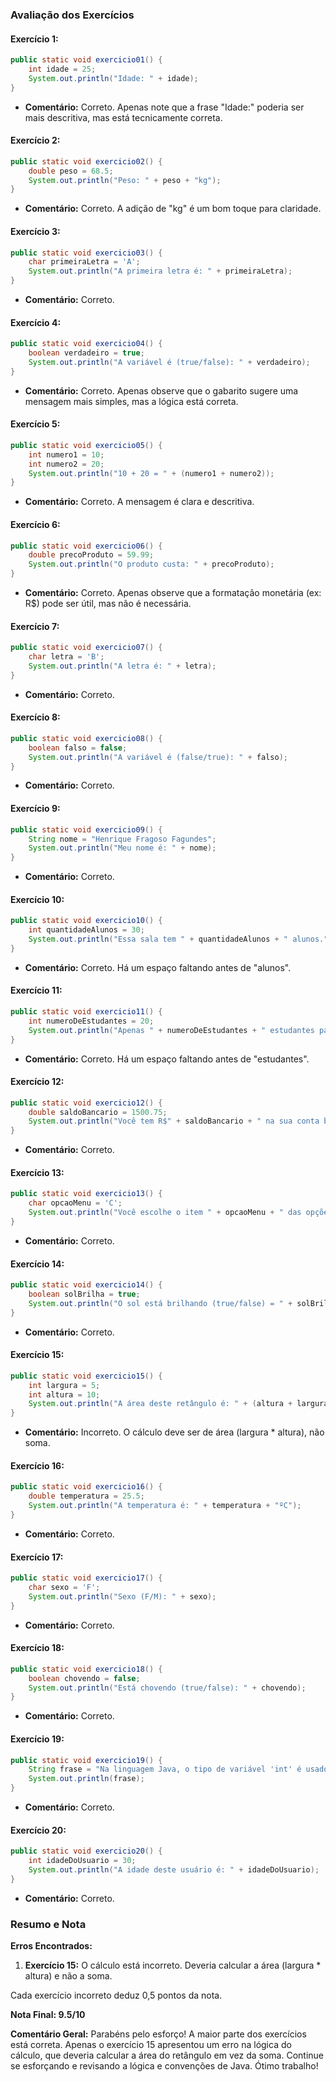 ### Avaliação dos Exercícios

#### Exercício 1:
```java
public static void exercicio01() {
    int idade = 25;
    System.out.println("Idade: " + idade);
}
```
- **Comentário:** Correto. Apenas note que a frase "Idade:" poderia ser mais descritiva, mas está tecnicamente correta.

#### Exercício 2:
```java
public static void exercicio02() {
    double peso = 68.5;
    System.out.println("Peso: " + peso + "kg");
}
```
- **Comentário:** Correto. A adição de "kg" é um bom toque para claridade.

#### Exercício 3:
```java
public static void exercicio03() {
    char primeiraLetra = 'A';
    System.out.println("A primeira letra é: " + primeiraLetra);
}
```
- **Comentário:** Correto.

#### Exercício 4:
```java
public static void exercicio04() {
    boolean verdadeiro = true;
    System.out.println("A variável é (true/false): " + verdadeiro);
}
```
- **Comentário:** Correto. Apenas observe que o gabarito sugere uma mensagem mais simples, mas a lógica está correta.

#### Exercício 5:
```java
public static void exercicio05() {
    int numero1 = 10;
    int numero2 = 20;
    System.out.println("10 + 20 = " + (numero1 + numero2));
}
```
- **Comentário:** Correto. A mensagem é clara e descritiva.

#### Exercício 6:
```java
public static void exercicio06() {
    double precoProduto = 59.99;
    System.out.println("O produto custa: " + precoProduto);
}
```
- **Comentário:** Correto. Apenas observe que a formatação monetária (ex: R$) pode ser útil, mas não é necessária.

#### Exercício 7:
```java
public static void exercicio07() {
    char letra = 'B';
    System.out.println("A letra é: " + letra);
}
```
- **Comentário:** Correto.

#### Exercício 8:
```java
public static void exercicio08() {
    boolean falso = false;
    System.out.println("A variável é (false/true): " + falso);
}
```
- **Comentário:** Correto. 

#### Exercício 9:
```java
public static void exercicio09() {
    String nome = "Henrique Fragoso Fagundes";
    System.out.println("Meu nome é: " + nome);
}
```
- **Comentário:** Correto.

#### Exercício 10:
```java
public static void exercicio10() {
    int quantidadeAlunos = 30;
    System.out.println("Essa sala tem " + quantidadeAlunos + " alunos.");
}
```
- **Comentário:** Correto. Há um espaço faltando antes de "alunos".

#### Exercício 11:
```java
public static void exercicio11() {
    int numeroDeEstudantes = 20;
    System.out.println("Apenas " + numeroDeEstudantes + " estudantes passaram de ano.");
}
```
- **Comentário:** Correto. Há um espaço faltando antes de "estudantes".

#### Exercício 12:
```java
public static void exercicio12() {
    double saldoBancario = 1500.75;
    System.out.println("Você tem R$" + saldoBancario + " na sua conta bancária.");
}
```
- **Comentário:** Correto.

#### Exercício 13:
```java
public static void exercicio13() {
    char opcaoMenu = 'C';
    System.out.println("Você escolhe o item " + opcaoMenu + " das opções do menu.");
}
```
- **Comentário:** Correto.

#### Exercício 14:
```java
public static void exercicio14() {
    boolean solBrilha = true;
    System.out.println("O sol está brilhando (true/false) = " + solBrilha);
}
```
- **Comentário:** Correto.

#### Exercício 15:
```java
public static void exercicio15() {
    int largura = 5;
    int altura = 10;
    System.out.println("A área deste retângulo é: " + (altura + largura));
}
```
- **Comentário:** Incorreto. O cálculo deve ser de área (largura * altura), não soma.

#### Exercício 16:
```java
public static void exercicio16() {
    double temperatura = 25.5;
    System.out.println("A temperatura é: " + temperatura + "ºC");
}
```
- **Comentário:** Correto.

#### Exercício 17:
```java
public static void exercicio17() {
    char sexo = 'F';
    System.out.println("Sexo (F/M): " + sexo);
}
```
- **Comentário:** Correto.

#### Exercício 18:
```java
public static void exercicio18() {
    boolean chovendo = false;
    System.out.println("Está chovendo (true/false): " + chovendo);
}
```
- **Comentário:** Correto.

#### Exercício 19:
```java
public static void exercicio19() {
    String frase = "Na linguagem Java, o tipo de variável 'int' é usado para números inteiros, enquanto o tipo 'double' é usado para números decimais.";
    System.out.println(frase);
}
```
- **Comentário:** Correto.

#### Exercício 20:
```java
public static void exercicio20() {
    int idadeDoUsuario = 30;
    System.out.println("A idade deste usuário é: " + idadeDoUsuario);
}
```
- **Comentário:** Correto.

### Resumo e Nota

**Erros Encontrados:**
1. **Exercício 15:** O cálculo está incorreto. Deveria calcular a área (largura * altura) e não a soma.

Cada exercício incorreto deduz 0,5 pontos da nota.

**Nota Final: 9.5/10**

**Comentário Geral:**
Parabéns pelo esforço! A maior parte dos exercícios está correta. Apenas o exercício 15 apresentou um erro na lógica do cálculo, que deveria calcular a área do retângulo em vez da soma. Continue se esforçando e revisando a lógica e convenções de Java. Ótimo trabalho!
